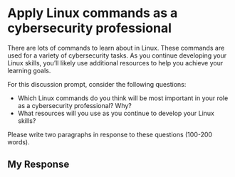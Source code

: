 # Apply Linux commands as a cybersecurity professional
There are lots of commands to learn about in Linux. These commands are used for a variety of cybersecurity tasks. As you continue developing your Linux skills, you’ll likely use additional resources to help you achieve your learning goals.

For this discussion prompt, consider the following questions:

- Which Linux commands do you think will be most important in your role as a cybersecurity professional? Why?
- What resources will you use as you continue to develop your Linux skills?

Please write two paragraphs in response to these questions (100-200 words). 
## My Response
